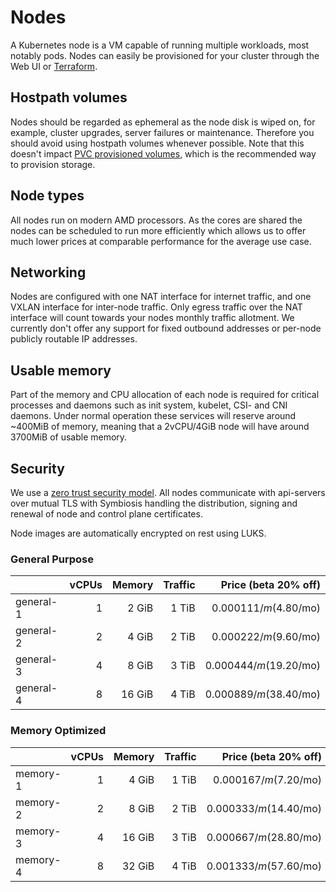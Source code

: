# Nodes

A Kubernetes node is a VM capable of running multiple workloads, most notably pods. Nodes can easily be provisioned for your cluster through the Web UI or [Terraform](/guides/terraform).

## Hostpath volumes

Nodes should be regarded as ephemeral as the node disk is wiped on, for example, cluster upgrades, server failures or maintenance. Therefore you should avoid using hostpath volumes whenever possible. Note that this doesn't impact [PVC provisioned volumes](/guides/volumes), which is the recommended way to provision storage.

## Node types

All nodes run on modern AMD processors. As the cores are shared the nodes can be scheduled to run more efficiently which allows us to offer much lower prices at comparable performance for the average use case.

## Networking

Nodes are configured with one NAT interface for internet traffic, and one VXLAN interface for inter-node traffic. Only egress traffic over the NAT interface will count towards your nodes monthly traffic allotment. We currently don't offer any support for fixed outbound addresses or per-node publicly routable IP addresses.


## Usable memory

Part of the memory and CPU allocation of each node is required for critical processes and daemons such as init system, kubelet, CSI- and CNI daemons. Under normal operation these services will reserve around ~400MiB of memory, meaning that a 2vCPU/4GiB node will have around 3700MiB of usable memory.

## Security

We use a [zero trust security model](https://en.wikipedia.org/wiki/Zero_trust_security_model). All nodes communicate with api-servers over mutual TLS with Symbiosis handling the distribution, signing and renewal of node and control plane certificates.

Node images are automatically encrypted on rest using LUKS.

### General Purpose

|           | vCPUs | Memory | Traffic | Price (beta 20% off)    |
| -         | -:    | -:     | -:      | -:                      |
| general-1 | 1     | 2 GiB  | 1 TiB   | $0.000111/m ($4.80/mo)  |
| general-2 | 2     | 4 GiB  | 2 TiB   | $0.000222/m ($9.60/mo)  |
| general-3 | 4     | 8 GiB  | 3 TiB   | $0.000444/m ($19.20/mo) |
| general-4 | 8     | 16 GiB | 4 TiB   | $0.000889/m ($38.40/mo) |

### Memory Optimized

|          | vCPUs | Memory | Traffic | Price (beta 20% off)    |
| -        | -:    | -:     | -:      | -:                      |
| memory-1 | 1     | 4 GiB  | 1 TiB   | $0.000167/m ($7.20/mo)  |
| memory-2 | 2     | 8 GiB  | 2 TiB   | $0.000333/m ($14.40/mo) |
| memory-3 | 4     | 16 GiB | 3 TiB   | $0.000667/m ($28.80/mo) |
| memory-4 | 8     | 32 GiB | 4 TiB   | $0.001333/m ($57.60/mo) |
